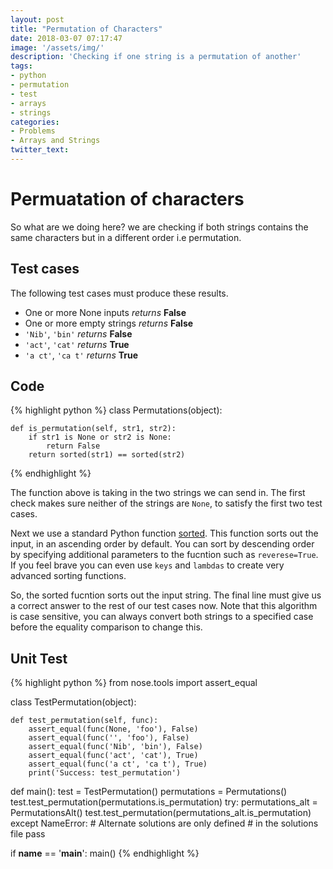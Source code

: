 ```yaml
---
layout: post
title: "Permutation of Characters"
date: 2018-03-07 07:17:47
image: '/assets/img/'
description: 'Checking if one string is a permutation of another'
tags:
- python
- permutation
- test
- arrays
- strings
categories:
- Problems
- Arrays and Strings
twitter_text:
---
```


# Permuatation of characters
So what are we doing here? we are checking if both strings contains the same characters but in a different order i.e permutation.

## Test cases
The following test cases must produce these results.
- One or more None inputs *returns* **False**
- One or more empty strings *returns* **False**
- `'Nib'`, `'bin'` *returns* **False**
- `'act'`, `'cat'` *returns* **True**
- `'a ct'`, `'ca t'` *returns* **True**

## Code
{% highlight python %}
class Permutations(object):

    def is_permutation(self, str1, str2):
        if str1 is None or str2 is None:
            return False
        return sorted(str1) == sorted(str2)
{% endhighlight %}

The function above is taking in the two strings we can send in. The first check makes sure neither of the strings are `None`, to satisfy the first two test cases.

Next we use a standard Python function [sorted](https://docs.python.org/3/howto/sorting.html). This function sorts out the input, in an ascending order by default. You can sort by descending order by specifying additional parameters to the fucntion such as `reverese=True`. If you feel brave you can even use `keys` and `lambdas` to create very advanced sorting functions.

So, the sorted fucntion sorts out the input string. The final line must give us a correct answer to the rest of our test cases now. Note that this algorithm is case sensitive, you can always convert both strings to a specified case before the equality comparison to change this.

## Unit Test
{% highlight python %}
from nose.tools import assert_equal


class TestPermutation(object):

    def test_permutation(self, func):
        assert_equal(func(None, 'foo'), False)
        assert_equal(func('', 'foo'), False)
        assert_equal(func('Nib', 'bin'), False)
        assert_equal(func('act', 'cat'), True)
        assert_equal(func('a ct', 'ca t'), True)
        print('Success: test_permutation')


def main():
    test = TestPermutation()
    permutations = Permutations()
    test.test_permutation(permutations.is_permutation)
    try:
        permutations_alt = PermutationsAlt()
        test.test_permutation(permutations_alt.is_permutation)
    except NameError:
        # Alternate solutions are only defined
        # in the solutions file
        pass


if __name__ == '__main__':
    main()
{% endhighlight %}
